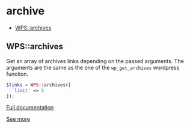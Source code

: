 # archive

- [WPS::archives](#WPS_archives)
<a name="WPS_archives"></a>
## WPS::archives
Get an array of archives links depending on the passed arguments.
The arguments are the same as the one of the `wp_get_archives` wordpress function.
```php
$links = WPS::archives([
  'limit' => 5
]);
```

[Full documentation](/doc/src/functions/archive/archives.md)

[See more](https://developer.wordpress.org/reference/functions/wp_get_archives/)
